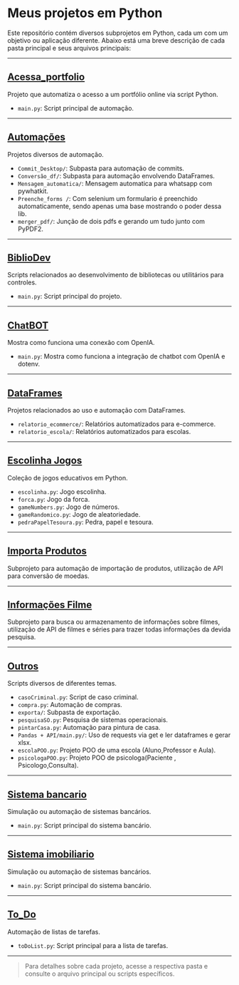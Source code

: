 # Meus projetos em Python

Este repositório contém diversos subprojetos em Python, cada um com um objetivo ou aplicação diferente. Abaixo está uma breve descrição de cada pasta principal e seus arquivos principais:

---

## [Acessa_portfolio](https://github.com/arthurresendes/Projetos-Python/tree/main/Acessa_portfolio)
Projeto que automatiza o acesso a um portfólio online via script Python.
- `main.py`: Script principal de automação.

---

## [Automações](https://github.com/arthurresendes/Projetos-Python/tree/main/Automa%C3%A7%C3%B5es)
Projetos diversos de automação.
- `Commit_Desktop/`: Subpasta para automação de commits.
- `Conversão_df/`: Subpasta para automação envolvendo DataFrames.
- `Mensagem_automatica/`: Mensagem automatica para whatsapp com pywhatkit.
- `Preenche_forms /`: Com selenium um formulario é preenchido automaticamente, sendo apenas uma base mostrando o poder dessa lib.
- `merger_pdf/`: Junção de dois pdfs e gerando um tudo junto com PyPDF2.

---

## [BiblioDev](https://github.com/arthurresendes/Projetos-Python/tree/main/BiblioDev)
Scripts relacionados ao desenvolvimento de bibliotecas ou utilitários para controles.
- `main.py`: Script principal do projeto.

---

## [ChatBOT](https://github.com/arthurresendes/Projetos-Python/tree/main/ChatBot)
Mostra como funciona uma conexão com OpenIA.
- `main.py`: Mostra como funciona a integração de chatbot com OpenIA e dotenv.

---

## [DataFrames](https://github.com/arthurresendes/Projetos-Python/tree/main/DataFrames)
Projetos relacionados ao uso e automação com DataFrames.
- `relatorio_ecommerce/`: Relatórios automatizados para e-commerce.
- `relatorio_escola/`: Relatórios automatizados para escolas.

---

## [Escolinha Jogos](https://github.com/arthurresendes/Projetos-Python/tree/main/Escolinha%20Jogos)
Coleção de jogos educativos em Python.
- `escolinha.py`: Jogo escolinha.
- `forca.py`: Jogo da forca.
- `gameNumbers.py`: Jogo de números.
- `gameRandomico.py`: Jogo de aleatoriedade.
- `pedraPapelTesoura.py`: Pedra, papel e tesoura.

---

## [Importa Produtos](https://github.com/arthurresendes/Projetos-Python/tree/main/Importa%20Produtos)
Subprojeto para automação de importação de produtos, utilização de API para conversão de moedas.

---

## [Informações Filme](https://github.com/arthurresendes/Projetos-Python/tree/main/Informa%C3%A7%C3%B5es%20Filme)
Subprojeto para busca ou armazenamento de informações sobre filmes, utilização de API de filmes e séries para trazer todas informações da devida pesquisa.

---

## [Outros](https://github.com/arthurresendes/Projetos-Python/tree/main/Outros)
Scripts diversos de diferentes temas.
- `casoCriminal.py`: Script de caso criminal.
- `compra.py`: Automação de compras.
- `exporta/`: Subpasta de exportação.
- `pesquisaSO.py`: Pesquisa de sistemas operacionais.
- `pintarCasa.py`: Automação para pintura de casa.
- `Pandas + API/main.py/`: Uso de requests via get e ler dataframes e gerar xlsx.
- `escolaPOO.py`: Projeto POO de uma escola (Aluno,Professor e Aula).
- `psicologaPOO.py`: Projeto POO de psicologa(Paciente , Psicologo,Consulta).

---

## [Sistema bancario](https://github.com/arthurresendes/Projetos-Python/tree/main/Sistema%20bancario)
Simulação ou automação de sistemas bancários.
- `main.py`: Script principal do sistema bancário.

---
## [Sistema imobiliario](https://github.com/arthurresendes/Projetos-Python/tree/main/Sistema%20bancario)
Simulação ou automação de sistemas bancários.
- `main.py`: Script principal do sistema bancário.

---

## [To_Do](https://github.com/arthurresendes/Projetos-Python/tree/main/To_Do)
Automação de listas de tarefas.
- `toDoList.py`: Script principal para a lista de tarefas.

---

> Para detalhes sobre cada projeto, acesse a respectiva pasta e consulte o arquivo principal ou scripts específicos.
